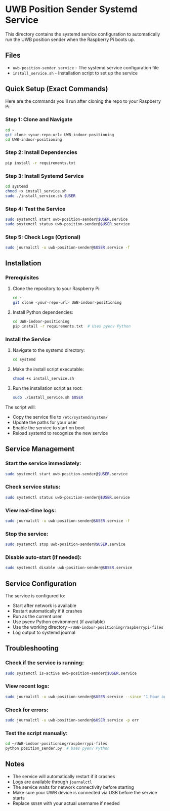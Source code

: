 # UWB Position Sender Systemd Service

This directory contains the systemd service configuration to automatically run the UWB position sender when the Raspberry Pi boots up.

## Files

- `uwb-position-sender.service` - The systemd service configuration file
- `install_service.sh` - Installation script to set up the service

## Quick Setup (Exact Commands)

Here are the commands you'll run after cloning the repo to your Raspberry Pi:

### **Step 1: Clone and Navigate**
```bash
cd ~
git clone <your-repo-url> UWB-indoor-positioning
cd UWB-indoor-positioning
```

### **Step 2: Install Dependencies**
```bash
pip install -r requirements.txt
```

### **Step 3: Install Systemd Service**
```bash
cd systemd
chmod +x install_service.sh
sudo ./install_service.sh $USER
```

### **Step 4: Test the Service**
```bash
sudo systemctl start uwb-position-sender@$USER.service
sudo systemctl status uwb-position-sender@$USER.service
```

### **Step 5: Check Logs (Optional)**
```bash
sudo journalctl -u uwb-position-sender@$USER.service -f
```

## Installation

### Prerequisites

1. Clone the repository to your Raspberry Pi:
   ```bash
   cd ~
   git clone <your-repo-url> UWB-indoor-positioning
   ```

2. Install Python dependencies:
   ```bash
   cd UWB-indoor-positioning
   pip install -r requirements.txt  # Uses pyenv Python
   ```

### Install the Service

1. Navigate to the systemd directory:
   ```bash
   cd systemd
   ```

2. Make the install script executable:
   ```bash
   chmod +x install_service.sh
   ```

3. Run the installation script as root:
   ```bash
   sudo ./install_service.sh $USER
   ```

The script will:
- Copy the service file to `/etc/systemd/system/`
- Update the paths for your user
- Enable the service to start on boot
- Reload systemd to recognize the new service

## Service Management

### Start the service immediately:
```bash
sudo systemctl start uwb-position-sender@$USER.service
```

### Check service status:
```bash
sudo systemctl status uwb-position-sender@$USER.service
```

### View real-time logs:
```bash
sudo journalctl -u uwb-position-sender@$USER.service -f
```

### Stop the service:
```bash
sudo systemctl stop uwb-position-sender@$USER.service
```

### Disable auto-start (if needed):
```bash
sudo systemctl disable uwb-position-sender@$USER.service
```

## Service Configuration

The service is configured to:
- Start after network is available
- Restart automatically if it crashes
- Run as the current user
- Use pyenv Python environment (if available)
- Use the working directory `~/UWB-indoor-positioning/raspberrypi-files`
- Log output to systemd journal

## Troubleshooting

### Check if the service is running:
```bash
sudo systemctl is-active uwb-position-sender@$USER.service
```

### View recent logs:
```bash
sudo journalctl -u uwb-position-sender@$USER.service --since "1 hour ago"
```

### Check for errors:
```bash
sudo journalctl -u uwb-position-sender@$USER.service -p err
```

### Test the script manually:
```bash
cd ~/UWB-indoor-positioning/raspberrypi-files
python position_sender.py  # Uses pyenv Python
```

## Notes

- The service will automatically restart if it crashes
- Logs are available through `journalctl`
- The service waits for network connectivity before starting
- Make sure your UWB device is connected via USB before the service starts
- Replace `$USER` with your actual username if needed 